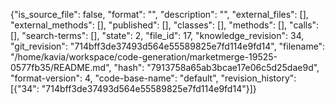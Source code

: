 {"is_source_file": false, "format": "", "description": "", "external_files": [], "external_methods": [], "published": [], "classes": [], "methods": [], "calls": [], "search-terms": [], "state": 2, "file_id": 17, "knowledge_revision": 34, "git_revision": "714bff3de37493d564e55589825e7fd114e9fd14", "filename": "/home/kavia/workspace/code-generation/marketmerge-19525-0577fb35/README.md", "hash": "7913758a65ab3bcae17e06c5d25dae9d", "format-version": 4, "code-base-name": "default", "revision_history": [{"34": "714bff3de37493d564e55589825e7fd114e9fd14"}]}